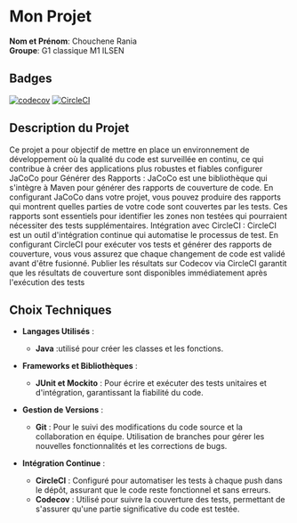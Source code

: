 # Mon Projet

**Nom et Prénom**: Chouchene Rania  
**Groupe**: G1 classique M1 ILSEN 

## Badges
[![codecov](https://codecov.io/github/Rania2245/ceri-m1-techniques-de-test/graph/badge.svg?token=OGF8K4SKOT)](https://codecov.io/github/Rania2245/ceri-m1-techniques-de-test)
[![CircleCI](https://undefined/status-badge/img/circleci/8xP7i7kutk8fowA52YizE3/5vTXjkExPP9eLTud7TA2wA/tree/circleci-project-setup.svg?style=svg)](https://undefined/status-badge/redirect/circleci/8xP7i7kutk8fowA52YizE3/5vTXjkExPP9eLTud7TA2wA/tree/circleci-project-setup)

## Description du Projet

Ce projet a pour objectif de mettre en place un environnement de développement où la qualité du code est surveillée en continu, ce qui contribue à créer des applications plus robustes et fiables
configurer JaCoCo pour Générer des Rapports :
JaCoCo est une bibliothèque qui s'intègre à Maven pour générer des rapports de couverture de code. En configurant JaCoCo dans votre projet, vous pouvez produire des rapports qui montrent quelles parties de votre code sont couvertes par les tests. Ces rapports sont essentiels pour identifier les zones non testées qui pourraient nécessiter des tests supplémentaires.
Intégration avec CircleCI :
CircleCI est un outil d'intégration continue qui automatise le processus de test. En configurant CircleCI pour exécuter vos tests et générer des rapports de couverture, vous vous assurez que chaque changement de code est validé avant d'être fusionné. Publier les résultats sur Codecov via CircleCI garantit que les résultats de couverture sont disponibles immédiatement après l'exécution des tests


## Choix Techniques

- **Langages Utilisés** : 
  - **Java** :utilisé pour créer les classes et les fonctions.
 
 

- **Frameworks et Bibliothèques** : 

  - **JUnit et Mockito** : Pour écrire et exécuter des tests unitaires et d'intégration, garantissant la fiabilité du code.

- **Gestion de Versions** : 
  - **Git** : Pour le suivi des modifications du code source et la collaboration en équipe. Utilisation de branches pour gérer les nouvelles fonctionnalités et les corrections de bugs.

- **Intégration Continue** : 
  - **CircleCI** : Configuré pour automatiser les tests à chaque push dans le dépôt, assurant que le code reste fonctionnel et sans erreurs.
  - **Codecov** : Utilisé pour suivre la couverture des tests, permettant de s'assurer qu'une partie significative du code est testée.
